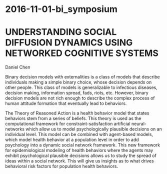 # 2016-11-01-bi_symposium

# UNDERSTANDING SOCIAL DIFFUSION DYNAMICS USING NETWORKED COGNITIVE SYSTEMS

Daniel Chen

Binary decision models with externalities is a class of models that describe individuals making
a simple binary choice, whose decision depends on other people. This class of models is generalizable
to infectious diseases, decision making, information spread, fads, riots, etc. However,
binary decision models are not rich enough to describe the complex process of human attitude
formation that eventually lead to behaviors.

The Theory of Reasoned Action is a health behavior model that states behaviors stem from a
series of beliefs. This theory is used as the computational framework for constraint-satisfaction
artificial neural-networks which allow us to model psychologically plausible decisions on an individual
level. This model can be combined with agent-based models, which model health behavior
at a population level in order to add psychology into a dynamic social network framework.
This new framework for epidemiological modeling of health behaviors where the agents may
exhibit psychological plausible decisions allows us to study the spread of ideas within a social
network. This will give us insights as to what drives behavioral risk factors for population health
behaviors.
